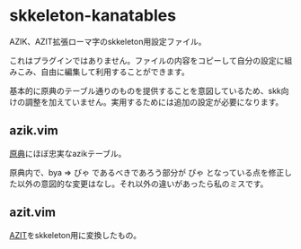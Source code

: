 skkeleton-kanatables
===

AZIK、AZIT拡張ローマ字のskkeleton用設定ファイル。

これはプラグインではありません。ファイルの内容をコピーして自分の設定に組みこみ、自由に編集して利用することができます。

基本的に原典のテーブル通りのものを提供することを意図しているため、skk向けの調整を加えていません。実用するためには追加の設定が必要になります。

azik.vim
---

[原典](https://hp.vector.co.jp/authors/VA002116/azik/azikinfo.htm)にほぼ忠実なazikテーブル。

原典内で、bya => びゃ であるべきであろう部分が ぴゃ となっている点を修正した以外の意図的な変更はなし。それ以外の違いがあったら私のミスです。

azit.vim
---

[AZIT](https://github.com/fjkz/azit)をskkeleton用に変換したもの。
